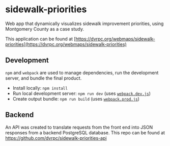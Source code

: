 # sidewalk-priorities

Web app that dynamically visualizes sidewalk improvement priorities, using Montgomery County as a case study.

This application can be found at [https://dvrpc.org/webmaps/sidewalk-priorities](https://dvrpc.org/webmaps/sidewalk-priorities)

## Development

`npm` and `webpack` are used to manage dependencies, run the development server, and bundle the final product.

- Install locally: `npm install`
- Run local development server: `npm run dev` (uses [`webpack.dev.js`](./webpack.dev.js))
- Create output bundle: `npm run build` (uses [`webpack.prod.js`](./webpack.prod.js))

## Backend

An API was created to translate requests from the front end into JSON responses from a backend PostgreSQL database. This repo can be found at https://github.com/dvrpc/sidewalk-priorities-api
